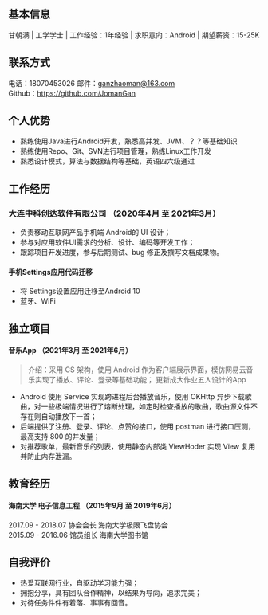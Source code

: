 ## 基本信息
甘朝满  | 工学学士 | 工作经验：1年经验 | 求职意向：Android | 期望薪资：15-25K
## 联系方式
电话：18070453026  邮件：ganzhaoman@163.com   
Github：https://github.com/JomanGan 
## 个人优势
   - 熟练使用Java进行Android开发，熟悉高并发、JVM、？？等基础知识
   - 熟练使用Repo、Git、SVN进行项目管理，熟练Linux工作开发   
   - 熟悉设计模式，算法与数据结构等基础，英语四六级通过
 
## 工作经历
### 大连中科创达软件有限公司   （2020年4月 至 2021年3月）
  
   - 负责移动互联网产品手机端 Android的 UI 设计；
   - 参与对应用软件UI需求的分析、设计、编码等开发工作；   
   - 跟踪项目开发进度，参与后期测试、bug 修正及撰写文档成果物。   
#### 手机Settings应用代码迁移
   - 将 Settings设置应用迁移至Android 10
   - 蓝牙、WiFi

#### 

## 独立项目
#### 音乐App  （2021年3月 至 2021年6月）
   >介绍：采用 CS 架构，使用 Android 作为客户端展示界面，模仿网易云音乐实现了播放、评论、登录等基础功能； 更新成大作业五人设计的App
   
   - Android 使用 Service 实现跨进程后台播放音乐，使用 OKHttp 异步下载歌曲，对一些极端情况进行了熔断处理，如定时检查播放的歌曲，歌曲源文件不存在则自动播放下一首；
   - 后端提供了注册、登录、评论、点赞的接口，使用 postman 进行接口压测，最高支持 800 的并发量；
   - 对推荐歌单，最新音乐的列表，使用静态内部类 ViewHoder 实现 View 复用并防止内存泄漏。


## 教育经历
#### 海南大学   电子信息工程  （2015年9月 至 2019年6月）

2017.09 - 2018.07   协会会长  海南大学极限飞盘协会    
2015.09 - 2016.06   馆员组长  海南大学图书馆

## 自我评价
   - 热爱互联网行业，自驱动学习能力强；
   - 拥抱分享，具有团队合作精神，以结果为导向，追求完美；   
   - 对待任务件件有着落、事事有回音。
